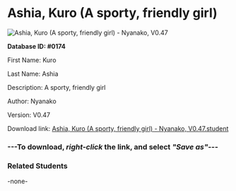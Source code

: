 # Ashia, Kuro (A sporty, friendly girl)

<img src="Files/Ashia, Kuro (A sporty, friendly girl).png" title="Ashia, Kuro (A sporty, friendly girl) - Nyanako, V0.47">

**Database ID: #0174**

First Name: Kuro

Last Name: Ashia

Description: A sporty, friendly girl

Author: Nyanako

Version: V0.47

Download link: <a href="https://raw.githubusercontent.com/Arbiter1223/Daigaku-Gurashi-Custom-Students/master/Files/Student Files/Ashia%2C%20Kuro%20(A%20sporty%2C%20friendly%20girl)%20-%20Nyanako%2C%20V0.47.student">Ashia, Kuro (A sporty, friendly girl) - Nyanako, V0.47.student</a>

### ---**To download, _right-click_ the link, and select _"Save as"_**---

### Related Students

-none-
